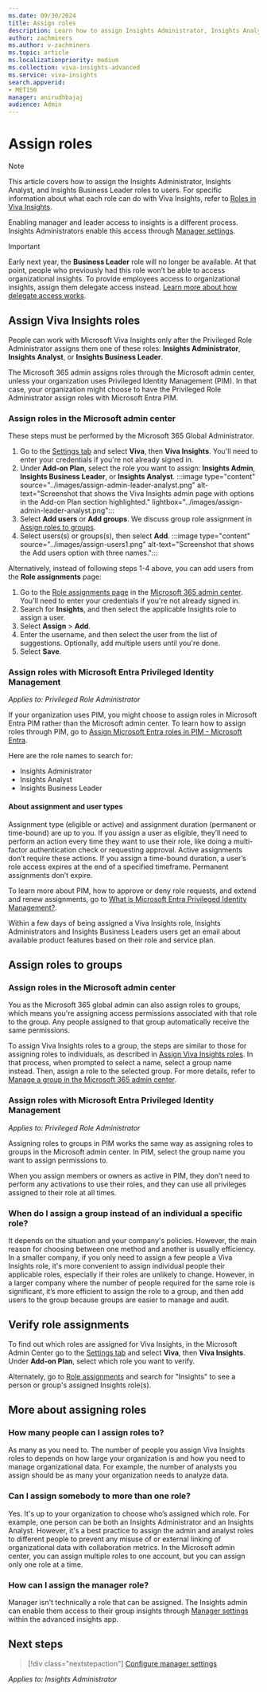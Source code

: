 ```yaml
---
ms.date: 09/30/2024
title: Assign roles
description: Learn how to assign Insights Administrator, Insights Analyst, and Insights Business Leader roles to users in your organization
author: zachminers
ms.author: v-zachminers
ms.topic: article
ms.localizationpriority: medium 
ms.collection: viva-insights-advanced 
ms.service: viva-insights
search.appverid: 
- MET150 
manager: anirudhbajaj
audience: Admin
---
```

# Assign roles

>[!Note]
>This article covers how to assign the Insights Administrator, Insights Analyst, and Insights Business Leader roles to users.
For specific information about what each role can do with Viva Insights, refer to [Roles in Viva Insights](../../use/user-roles.md).
>
>Enabling manager and leader access to insights is a different process. Insights Administrators enable this access through [Manager settings](./manager-settings.md).

>[!Important]
>Early next year, the **Business Leader** role will no longer be available. At that point, people who previously had this role won’t be able to access organizational insights. To provide employees access to organizational insights, assign them delegate access instead. [Learn more about how delegate access works](..//..//org-team-insights/delegate-access.md). 

## Assign Viva Insights roles

People can work with Microsoft Viva Insights only after the Privileged Role Administrator assigns them one of these roles: **Insights Administrator**, **Insights Analyst**, or **Insights Business Leader**.

The Microsoft 365 admin assigns roles through the Microsoft admin center, unless your organization uses Privileged Identity Management (PIM). In that case, your organization might choose to have the Privileged Role Administrator assign roles with Microsoft Entra PIM.

### Assign roles in the Microsoft admin center  

These steps must be performed by the Microsoft 365 Global Administrator.

1. Go to the [Settings tab](https://admin.microsoft.com/adminportal/home#/viva) and select **Viva**, then **Viva Insights**. You'll need to enter your credentials if you're not already signed in.
1. Under **Add-on Plan**, select the role you want to assign: **Insights Admin**, **Insights Business Leader**, or **Insights Analyst**.
:::image type="content" source="../images/assign-admin-leader-analyst.png" alt-text="Screenshot that shows the Viva Insights admin page with options in the Add-on Plan section highlighted." lightbox="../images/assign-admin-leader-analyst.png":::
1. Select **Add users** or **Add groups**. We discuss group role assignment in [Assign roles to groups](#assign-roles-to-groups).
1. Select users(s) or groups(s), then select **Add**.
:::image type="content" source="../images/assign-users1.png" alt-text="Screenshot that shows the Add users option with three names.":::

Alternatively, instead of following steps 1-4 above, you can add users from the **Role assignments** page:

1. Go to the [Role assignments page](https://go.microsoft.com/fwlink/p/?linkid=2097861) in the [Microsoft 365 admin center](https://admin.microsoft.com/AdminPortal/home). You'll need to enter your credentials if you're not already signed in.
1. Search for **Insights**, and then select the applicable Insights role to assign a user.
1. Select **Assign** > **Add**.
1. Enter the username, and then select the user from the list of suggestions. Optionally, add multiple users until you're done.
1. Select **Save**.

<a name='assign-roles-with-azure-active-directory-privileged-identity-management'></a>

### Assign roles with Microsoft Entra Privileged Identity Management

*Applies to: Privileged Role Administrator*

If your organization uses PIM, you might choose to assign roles in Microsoft Entra PIM rather than the Microsoft admin center. To learn how to assign roles through PIM, go to [Assign Microsoft Entra roles in PIM - Microsoft Entra](/azure/active-directory/privileged-identity-management/pim-how-to-add-role-to-user). 

Here are the role names to search for:

* Insights Administrator
* Insights Analyst
* Insights Business Leader

#### About assignment and user types

Assignment type (eligible or active) and assignment duration (permanent or time-bound) are up to you. If you assign a user as eligible, they’ll need to perform an action every time they want to use their role, like doing a multi-factor authentication check or requesting approval. Active assignments don’t require these actions. If you assign a time-bound duration, a user’s role access expires at the end of a specified timeframe. Permanent assignments don’t expire.

To learn more about PIM, how to approve or deny role requests, and extend and renew assignments, go to [What is Microsoft Entra Privileged Identity Management?](/azure/active-directory/privileged-identity-management/pim-configure).

Within a few days of being assigned a Viva Insights role, Insights Administrators and Insights Business Leaders users get an email about available product features based on their role and service plan.

## Assign roles to groups

### Assign roles in the Microsoft admin center

You as the Microsoft 365 global admin can also assign roles to groups, which means you're assigning access permissions associated with that role to the group. Any people assigned to that group automatically receive the same permissions.

To assign Viva Insights roles to a group, the steps are similar to those for assigning roles to individuals, as described in [Assign Viva Insights roles](#assign-viva-insights-roles). In that process, when prompted to select a name, select a group name instead. Then, assign a role to the selected group. For more details, refer to [Manage a group in the Microsoft 365 admin center](/microsoft-365/admin/create-groups/manage-groups).

<a name='assign-roles-with-azure-active-directory-privileged-identity-management'></a>

### Assign roles with Microsoft Entra Privileged Identity Management

*Applies to: Privileged Role Administrator*

Assigning roles to groups in PIM works the same way as assigning roles to groups in the Microsoft admin center. In PIM, select the group name you want to assign permissions to.

When you assign members or owners as active in PIM, they don't need to perform any activations to use their roles, and they can use all privileges assigned to their role at all times. 


### When do I assign a group instead of an individual a specific role?

It depends on the situation and your company's policies. However, the main reason for choosing between one method and another is usually efficiency. In a smaller company, if you only need to assign a few people a Viva Insights role, it's more convenient to assign individual people their applicable roles, especially if their roles are unlikely to change.
However, in a larger company where the number of people required for the same role is significant, it’s more efficient to assign the role to a group, and then add users to the group because groups are easier to manage and audit.


## Verify role assignments

To find out which roles are assigned for Viva Insights, in the Microsoft Admin Center go to the [Settings tab](https://admin.microsoft.com/adminportal/home#/viva) and select **Viva**, then **Viva Insights**. Under **Add-on Plan**, select which role you want to verify. 

Alternately, go to [Role assignments](https://go.microsoft.com/fwlink/p/?linkid=2097861) and search for "Insights" to see a person or group's assigned Insights role(s).

## More about assigning roles

### How many people can I assign roles to?

As many as you need to. The number of people you assign Viva Insights roles to depends on how large your organization is and how you need to manage organizational data. For example, the number of analysts you assign should be as many your organization needs to analyze data. 

### Can I assign somebody to more than one role?

Yes. It's up to your organization to choose who’s assigned which role. For example, one person can be both an Insights Administrator and an Insights Analyst. However, it's a best practice to assign the admin and analyst roles to different people to prevent any misuse of or external linking of organizational data with collaboration metrics.
In the Microsoft admin center, you can assign multiple roles to one account, but you can assign only one role at a time.

### How can I assign the manager role?

Manager isn't technically a role that can be assigned. The Insights admin can enable them access to their group insights through [Manager settings](./manager-settings.md) within the advanced insights app.

## Next steps

> [!div class="nextstepaction"]
> [Configure manager settings](./manager-settings.md)

*Applies to: Insights Administrator*
